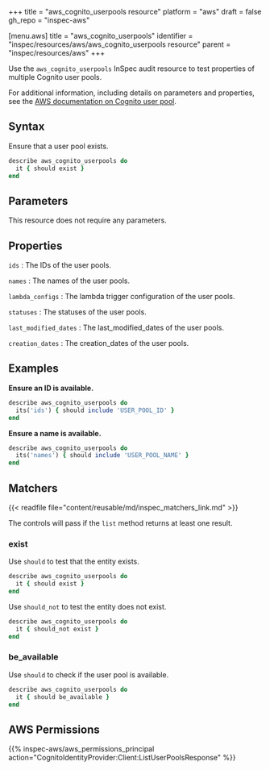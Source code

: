 +++
title = "aws_cognito_userpools resource"
platform = "aws"
draft = false
gh_repo = "inspec-aws"

[menu.aws]
title = "aws_cognito_userpools"
identifier = "inspec/resources/aws/aws_cognito_userpools resource"
parent = "inspec/resources/aws"
+++

Use the `aws_cognito_userpools` InSpec audit resource to test properties of multiple Cognito user pools.

For additional information, including details on parameters and properties, see the [AWS documentation on Cognito user pool](https://docs.aws.amazon.com/AWSCloudFormation/latest/UserGuide/aws-resource-cognito-userpool.html).

## Syntax

Ensure that a user pool exists.

```ruby
describe aws_cognito_userpools do
  it { should exist }
end
```

## Parameters

This resource does not require any parameters.

## Properties

`ids`
: The IDs of the user pools.

`names`
: The names of the user pools.

`lambda_configs`
: The lambda trigger configuration of the user pools.

`statuses`
: The statuses of the user pools.

`last_modified_dates`
: The last_modified_dates of the user pools.

`creation_dates`
: The creation_dates of the user pools.

## Examples

**Ensure an ID is available.**

```ruby
describe aws_cognito_userpools do
  its('ids') { should include 'USER_POOL_ID' }
end
```

**Ensure a name is available.**

```ruby
describe aws_cognito_userpools do
  its('names') { should include 'USER_POOL_NAME' }
end
```

## Matchers

{{< readfile file="content/reusable/md/inspec_matchers_link.md" >}}

The controls will pass if the `list` method returns at least one result.

### exist

Use `should` to test that the entity exists.

```ruby
describe aws_cognito_userpools do
  it { should exist }
end
```

Use `should_not` to test the entity does not exist.

```ruby
describe aws_cognito_userpools do
  it { should_not exist }
end
```

### be_available

Use `should` to check if the user pool is available.

```ruby
describe aws_cognito_userpools do
  it { should be_available }
end
```

## AWS Permissions

{{% inspec-aws/aws_permissions_principal action="CognitoIdentityProvider:Client:ListUserPoolsResponse" %}}
